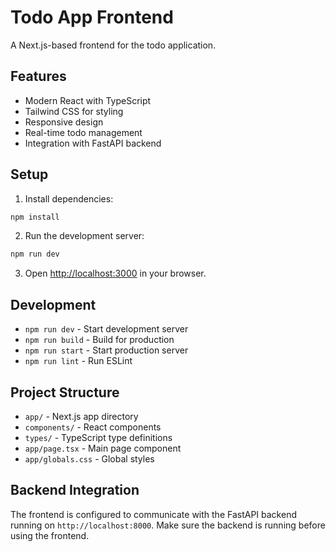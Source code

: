 # Todo App Frontend

A Next.js-based frontend for the todo application.

## Features

- Modern React with TypeScript
- Tailwind CSS for styling
- Responsive design
- Real-time todo management
- Integration with FastAPI backend

## Setup

1. Install dependencies:
```bash
npm install
```

2. Run the development server:
```bash
npm run dev
```

3. Open [http://localhost:3000](http://localhost:3000) in your browser.

## Development

- `npm run dev` - Start development server
- `npm run build` - Build for production
- `npm run start` - Start production server
- `npm run lint` - Run ESLint

## Project Structure

- `app/` - Next.js app directory
- `components/` - React components
- `types/` - TypeScript type definitions
- `app/page.tsx` - Main page component
- `app/globals.css` - Global styles

## Backend Integration

The frontend is configured to communicate with the FastAPI backend running on `http://localhost:8000`. Make sure the backend is running before using the frontend. 